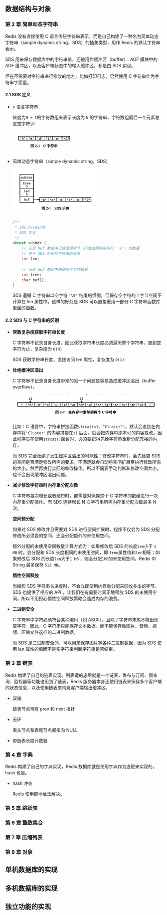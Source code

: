 ## 数据结构与对象

### 第 2 章 简单动态字符串

Redis 没有直接使用 C 语言传统字符串表示，而是自己构建了一种名为简单动态字符串（simple dynamic string，SDS）的抽象类型，用作 Redis 的默认字符串表示。

SDS 用来保存数据库中的字符串值，还被用作缓冲区（buffer）：AOF 模块中的 AOF 缓冲区，以及客户端状态中的输入缓冲区，都是由 SDS 实现。

但在不需要对字符串进行修改的地方，比如打印日志，仍然使用 C 字符串作为字符串字面量。

#### 2.1 SDS 定义

- c 语言字符串

  长度为`N + 1`的字符数组来表示长度为 `N` 的字符串，字符数组最后一个元素总是空字符`\0`

  ![image-20210610105056334](../images/image-20210610105056334.png)

- 简单动态字符串（simple dynamic string，SDS）

  ![image-20210610102858656](../images/image-20210610102858656.png)

  ```c
  /**
   * sds.h/sdshdr
   * SDS 定义
   */
  struct sdshdr {
      // 记录 buf 数组中已经使用字节（不含结尾的空字符 '\0'）的数量
      // 等于 SDS 所保存字符串的长度
      int len;
      
      // 记录 buf 数组中未使用字节的数量
      int free;
      char buf[];
  }
  ```

  SDS 遵循 C 字符串以空字符 `'\0'` 结尾的惯例，但保存空字符的 1 字节空间不计算在 len 属性中。这样的好处是 SDS 可以直接重用一部分 C 字符串函数库里面的函数。

#### 2.2 SDS 与 C 字符串的区别

- **常数复杂度获取字符串长度**

  C 字符串不记录自身长度，因此获取字符串长度必须遍历整个字符串，直到空字符为止，复杂度为 `O(N)`

  SDS 获取字符串长度，直接访问 len 属性，复杂度为 `O(1)`

- **杜绝缓冲区溢出**

  C 字符串不记录自身长度带来的另一个问题是容易造成缓冲区溢出（buffer overflow）。

  ![image-20210610112317679](../images/image-20210610112317679.png)

  比如：C 语言中，字符串拼接函数`strcat(s1, "Cluster")`，默认会直接在内存中将`"Cluster"` 的内容拼接在`s1` 后面，就会把内存中原本`s2`的内容篡改。因此程序员在使用`strcat()`函数时，必须要记得先给字符串重新分配充裕的内存。

  而 SDS 完全杜绝了发生缓冲区溢出的可能性：修改字符串时，会先检查 SDS 的空间是否满足修改所需的要求，不满足就会自动将空间扩展至执行修改所需的大小，然后再执行实际的修改操作。所以不需要手动判断和修改空间大小，也不会出现缓冲区溢出问题。 

- **减少修改字符串时内存重分配次数**

  C 字符串每次增长或者缩短时，都需要对保存这个 C 字符串的数组进行一次内存重分配操作。而 SDS 连续增长 N 次字符串所需内存重分配次数最多 N 次。

  **空间预分配**

  如果对 SDS 修改并且需要对 SDS 进行空间扩展时，程序不仅会为 SDS 分配修改所必须要的空间，还会分配额外的未使用空间。

  额外分配的未使用空间数量计算方式为：如果修改后 SDS 的长度`len`小于 `1 MB` 时，会分配和 SDS 长度相同的未使用空间，即 `free`属性值和`len`相等；如果修改后 SDS 的长度`len`大于`1 MB` ，则会分配`1MB`的未使用空间。Redis 中 String 最多保存 `512 MB`。

  **惰性空间释放**

  当缩短 SDS 字符串长进度时，不会立即使用内存重分配来回收多出的字节。SDS 也提供了相应的 API ，让我们在有需要时真正地释放 SDS 的未使用空间，所以不用担心惰性空间释放策略会造成内存的浪费。

- **二进制安全**

  C 字符串中字符必须符合某种编码（如 ASCII），且除了字符串末尾不能出现空字符。因此，C 字符串只能保存文本数据，而不能保存像图片、音频、视频、压缩文件这样的二进制数据。

  而 SDS 是二进制安全的，可以用来保存图片等各种二进制数据，因为 SDS 使用 len 属性的值而不是空字符来判断字符串是否结束。

  

### 第 3 章 链表

Redis 构建了自己的链表实现。列表键的底层就是一个链表，发布与订阅、慢查询、监视器等功能也用到了链表，Redis 服务器本身还使用链表来保存多个客户端的状态信息，以及使用链表来构建客户端输出缓冲区。

- 双端

  链表节点带有 prev 和 next 指针

- 无环

  表头节点和表尾节点都指向 NULL

- 带链表长度计数器



### 第 4 章 字典

Redis 构建了自己的字典实现，Redis 数据库就是使用字典作为底层来实现的，hash 也是。

- hash 冲突

  Redis 使用链地址法解决。



































### 第 5 章 跳跃表



### 第 6 章 整数集合



### 第 7 章 压缩列表



### 第 8 章 对象



















## 单机数据库的实现





## 多机数据库的实现





## 独立功能的实现